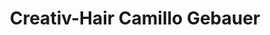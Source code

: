 ---
title: "Creativ-Hair Camillo Gebauer"
url: /mindelheim/creativ-hair-camillo-gebauer/
shop: Friseur
---